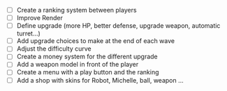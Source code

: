 - [ ] Create a ranking system between players
- [ ] Improve Render
- [ ] Define upgrade (more HP, better defense, upgrade weapon, automatic turret...)
- [ ] Add upgrade choices to make at the end of each wave
- [ ] Adjust the difficulty curve
- [ ] Create a money system for the different upgrade
- [ ] Add a weapon model in front of the player
- [ ] Create a menu with a play button and the ranking 
- [ ] Add a shop with skins for Robot, Michelle, ball, weapon ...